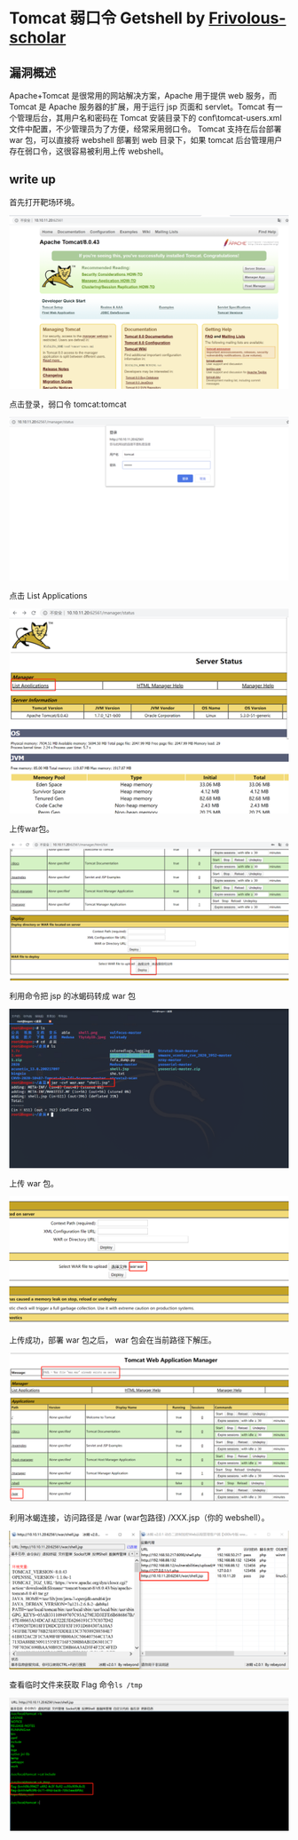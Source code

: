 # Tomcat 弱口令 Getshell by [Frivolous-scholar](https://github.com/Frivolous-scholar)

## 漏洞概述 

Apache+Tomcat 是很常用的网站解决方案，Apache 用于提供 web 服务，而 Tomcat 是 Apache 服务器的扩展，用于运行 jsp 页面和 servlet。Tomcat 有一个管理后台，其用户名和密码在 Tomcat 安装目录下的 conf\tomcat-users.xml 文件中配置，不少管理员为了方便，经常采用弱口令。 Tomcat 支持在后台部署 war 包，可以直接将 webshell 部署到 web 目录下，如果 tomcat 后台管理用户存在弱口令，这很容易被利用上传 webshell。

## write up

首先打开靶场环境。

![1](./1.png)

点击登录，弱口令 tomcat:tomcat

![2](./2.png)

点击 List Applications



![3-1](./3-1.png)

上传war包。

![4](./4.png)

利用命令把 jsp 的冰蝎码转成 war 包

![5](./5.png)

上传 war 包。

![6](./6.png)

上传成功，部署 war 包之后， war 包会在当前路径下解压。

![7](./7.png)

利用冰蝎连接，访问路径是 /war (war包路径) /XXX.jsp（你的 webshell）。

![8](./8.png)

查看临时文件来获取 Flag 命令`ls /tmp`

![9](./9.png)
